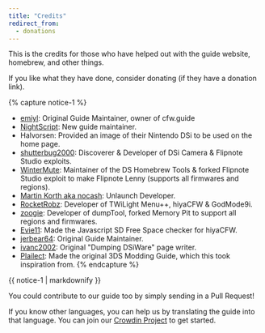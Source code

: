 ```yaml
---
title: "Credits"
redirect_from:
  - donations
---
```


This is the credits for those who have helped out with the guide website, homebrew, and other things.

If you like what they have done, consider donating (if they have a donation link).

{% capture notice-1 %}
- [emiyl](https://www.paypal.me/emiyl): Original Guide Maintainer, owner of cfw.guide
- [NightScript](https://www.paypal.me/maorninja): New guide maintainer.
- Halvorsen: Provided an image of their Nintendo DSi to be used on the home page.
- [shutterbug2000](https://paypal.me/projectkaeru): Discoverer & Developer of DSi Camera & Flipnote Studio exploits.
- [WinterMute](https://devkitpro.org/support-devkitpro): Maintainer of the DS Homebrew Tools & forked Flipnote Studio exploit to make Flipnote Lenny (supports all firmwares and regions).
- [Martin Korth aka nocash](https://www.patreon.com/martin_korth): Unlaunch Developer.
- [RocketRobz](https://github.com/RocketRobz): Developer of TWiLight Menu++, hiyaCFW & GodMode9i.
- [zoogie](https://github.com/zoogie): Developer of dumpTool, forked Memory Pit to support all regions and firmwares.
- [Evie11](https://github.com/Epicpkmn11): Made the Javascript SD Free Space checker for hiyaCFW.
- [jerbear64](https://www.paypal.me/jerbear64): Original Guide Maintainer.
- [ivanc2002](https://www.reddit.com/user/ivanc2002/): Original "Dumping DSiWare" page writer.
- [Plailect](https://github.com/Plailect): Made the original 3DS Modding Guide, which this took inspiration from.
{% endcapture %}

<div class="notice">{{ notice-1 | markdownify }}</div>

You could contribute to our guide too by simply sending in a Pull Request!

If you know other languages, you can help us by translating the guide into that language. You can join our [Crowdin Project](https://crowdin.com/project/dsi-guide) to get started.